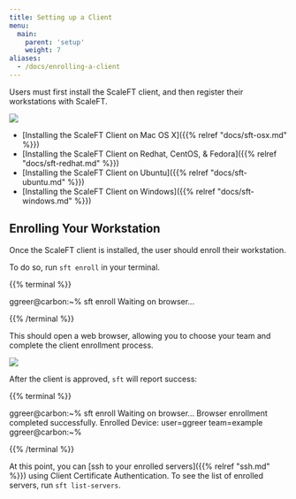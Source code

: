 ```yaml
---
title: Setting up a Client
menu:
  main:
    parent: 'setup'
    weight: 7
aliases:
  - /docs/enrolling-a-client
---
```


Users must first install the ScaleFT client, and then register their workstations with ScaleFT.

<img src="/docs/static/basic-usage-images/User-Setup@1x.png" style="max-width: 581px;" class="center-block" />

- [Installing the ScaleFT Client on Mac OS X]({{% relref "docs/sft-osx.md" %}})
- [Installing the ScaleFT Client on Redhat, CentOS, & Fedora]({{% relref "docs/sft-redhat.md" %}})
- [Installing the ScaleFT Client on Ubuntu]({{% relref "docs/sft-ubuntu.md" %}})
- [Installing the ScaleFT Client on Windows]({{% relref "docs/sft-windows.md" %}})

## Enrolling Your Workstation

Once the ScaleFT client is installed, the user should enroll their workstation.

To do so, run `sft enroll` in your terminal.

{{% terminal %}}<div>ggreer@carbon:~% sft enroll
Waiting on browser...




</div>{{% /terminal %}}

This should open a web browser, allowing you to choose your team and complete the client enrollment process.

<img src="/docs/static/client-enrollment-approval.png" style="max-height: 621px;" />

After the client is approved, `sft` will report success:

{{% terminal %}}<div>ggreer@carbon:~% sft enroll
Waiting on browser...
Browser enrollment completed successfully.
Enrolled Device: user=ggreer team=example
ggreer@carbon:~%


</div>{{% /terminal %}}

At this point, you can [ssh to your enrolled servers]({{% relref "ssh.md" %}})
using Client Certificate Authentication. To see the list of enrolled servers,
run `sft list-servers`.
